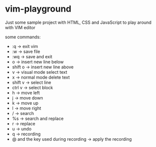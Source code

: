 # vim-playground

Just some sample project with HTML, CSS and JavaScript
to play around with VIM editor

some commands:

- :q -> exit vim
- :w -> save file
- :wq -> save and exit
- o -> insert new line below
- shift o -> insert new line above
- v -> visual mode select text
- x -> normal mode delete text
- shift v -> select line
- ctrl v -> select block
- h -> move left
- j -> move down
- k -> move up
- l -> move right
- / -> search
- %s -> search and replace
- r -> replace
- u -> undo
- q -> recording
- @ and the key used during recording -> apply the recording
